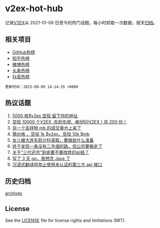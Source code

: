 # v2ex-hot-hub

 记录[V2EX](https://www.v2ex.com/)从 2021-01-06 日至今的热门话题。每小时抓取一次数据，按天[归档](archives)。
 
 ## 相关项目

- [GitHub热榜](https://github.com/snaildev/github-hot-hub)
- [知乎热榜](https://github.com/snaildev/zhihu-hot-hub)
- [微博热榜](https://github.com/snaildev/weibo-hot-hub)
- [头条热榜](https://github.com/snaildev/toutiao-hot-hub)
- [抖音热榜](https://github.com/snaildev/douyin-hot-hub)


 `更新时间：2025-08-09 14:14:35 +0800`

## 热议话题

1. [5000 枚$v2ex 空投 留下你的地址](https://www.v2ex.com/t/1151092)
1. [空投 10000 个$V2EX,先到先得，每份 50$V2EX！共 200 份！](https://www.v2ex.com/t/1151128)
1. [另一个吉祥物 mb 的成交量也上来了](https://www.v2ex.com/t/1151031)
1. [猜价格 ，空投 1k $v2ex，空投 10k $mb](https://www.v2ex.com/t/1151114)
1. [女儿被大连东软计科录取，要做些什么准备](https://www.v2ex.com/t/1151009)
1. [终于发现一条没有二手烟的路，但公司要搬走了](https://www.v2ex.com/t/1151104)
1. [关于“三代还宗”到底要不要改姓的纠结？](https://www.v2ex.com/t/1151024)
1. [写了 3 天 go，我想念 Java 了](https://www.v2ex.com/t/1151046)
1. [沉浸式翻译将禁止使用未认证的第三方 api 接口](https://www.v2ex.com/t/1151127)

## 历史归档

[archives](archives)

## License

See the [LICENSE](LICENSE) file for license rights and limitations (MIT).
